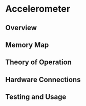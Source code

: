 # Accelerometer

## Overview

## Memory Map

## Theory of Operation

## Hardware Connections

## Testing and Usage
